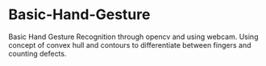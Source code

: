 # Basic-Hand-Gesture
Basic Hand Gesture Recognition through opencv and using webcam. Using concept of convex hull and contours to differentiate between fingers and counting defects.
